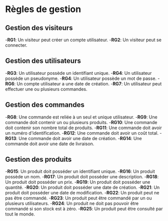# Règles de gestion 

## Gestion des visiteurs 

  -**RG1**: Un visiteur peut créer un compte utilisateur.
  -**RG2**: Un visiteur peut se connecter.

## Gestion des utilisateurs 

  -**RG3**: Un utilisateur possède un identifiant unique.
  -**RG4**: Un utilisateur possède un pseudonyme.
  -**RG4**: Un utilisateur possède un mot de passe.
  -**RG6**: Un compte utilisateur a une date de création.
  -**RG7**: Un utilisateur peut effectuer une ou plusieurs commandes.

## Gestion des commandes 

  -**RG8**: Une commande est reliée à un seul et unique utilisateur.
  -**RG9**: Une commande doit contenir un ou plusieurs produits.
  -**RG10**: Une commande doit contenir son nombre total de produits.
  -**RG11**: Une commande doit avoir un numéro d'identification.
  -**RG12**: Une commande doit avoir un coût total.
  -**RG13**: Une commande doit avoir une date de création.
  -**RG14**: Une commande doit avoir une date de livraison.

## Gestion des produits 

  -**RG15**: Un produit doit posséder un identifiant unique.
  -**RG16**: Un produit possède un nom.
  -**RG17**: Un produit doit posséder une description.
  -**RG18**: Un produit doit posséder un prix.
  -**RG19**: Un produit doit posséder une quantité.
  -**RG20**: Un produit doit posséder une date de création.
  -**RG21**: Un produit doit posséder une date de modification.
  -**RG22**: Un produit peut ne pas être commandé.
  -**RG23**: Un produit peut être commandé par un ou plusieurs utilisateurs.
  -**RG24**: Un produit ne doit pas pouvoir être commandé si son stock est à zéro.
  -**RG25**: Un produit peut être consulté par tout le monde.

